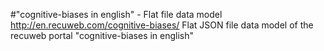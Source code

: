 #"cognitive-biases in english" - Flat file data model
http://en.recuweb.com/cognitive-biases/
Flat JSON file data model of the recuweb portal "cognitive-biases in english"
